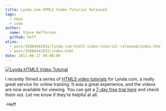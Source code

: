 ```yaml
---
title: Lynda.com HTML5 Video Tutorial Released
tags:
  - news
  - code
author:
  name: Steve Heffernan
  github: heff
alias:
  - post/35884942031/lynda-com-html5-video-tutorial-released/index.html
  - post/35884942031/index.html
date: 2011-06-17 00:00:00
---
```


[![Lynda HTML5 Video Tutorial](http://videojs.com/img/blog/2011/06/lynda_com.jpg)](http://goo.gl/y0SZb)

I recently filmed a series of [HTML5 video tutorials](http://goo.gl/y0SZb) for Lynda.com, a really great service for online training. It was a great experience, and the videos are now available for viewing. You can get a [7-day free trial here](http://www.lynda.com/promo/trial/Default.aspx?lpk35=1833&amp;utm_medium=affiliate&amp;utm_source=ldc_affiliate&amp;utm_content=655&amp;utm_campaign=CD3175&amp;bid=655&amp;aid=CD3175&amp;opt=) and check them out. Let me know if they&rsquo;re helpful at all.

-Heff
